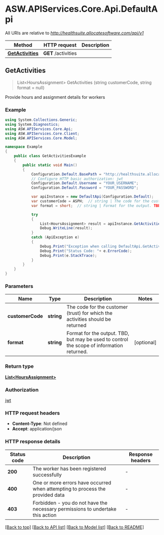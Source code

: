 # ASW.APIServices.Core.Api.DefaultApi

All URIs are relative to *http://healthsuite.allocatesoftware.com/api/v1*

Method | HTTP request | Description
------------- | ------------- | -------------
[**GetActivities**](DefaultApi.md#getactivities) | **GET** /activities | 



## GetActivities

> List&lt;HoursAssignment&gt; GetActivities (string customerCode, string format = null)



Provide hours and assignment details for workers

### Example

```csharp
using System.Collections.Generic;
using System.Diagnostics;
using ASW.APIServices.Core.Api;
using ASW.APIServices.Core.Client;
using ASW.APIServices.Core.Model;

namespace Example
{
    public class GetActivitiesExample
    {
        public static void Main()
        {
            Configuration.Default.BasePath = "http://healthsuite.allocatesoftware.com/api/v1";
            // Configure HTTP basic authorization: jwt
            Configuration.Default.Username = "YOUR_USERNAME";
            Configuration.Default.Password = "YOUR_PASSWORD";

            var apiInstance = new DefaultApi(Configuration.Default);
            var customerCode = ASPH;  // string | The code for the customer (trust) for which the activities should be returned
            var format = short;  // string | Format for the output. TBD, but may be used to control the scope of information returned. (optional) 

            try
            {
                List<HoursAssignment> result = apiInstance.GetActivities(customerCode, format);
                Debug.WriteLine(result);
            }
            catch (ApiException e)
            {
                Debug.Print("Exception when calling DefaultApi.GetActivities: " + e.Message );
                Debug.Print("Status Code: "+ e.ErrorCode);
                Debug.Print(e.StackTrace);
            }
        }
    }
}
```

### Parameters


Name | Type | Description  | Notes
------------- | ------------- | ------------- | -------------
 **customerCode** | **string**| The code for the customer (trust) for which the activities should be returned | 
 **format** | **string**| Format for the output. TBD, but may be used to control the scope of information returned. | [optional] 

### Return type

[**List&lt;HoursAssignment&gt;**](HoursAssignment.md)

### Authorization

[jwt](../README.md#jwt)

### HTTP request headers

- **Content-Type**: Not defined
- **Accept**: application/json

### HTTP response details
| Status code | Description | Response headers |
|-------------|-------------|------------------|
| **200** | The worker has been registered successfully |  -  |
| **400** | One or more errors have occurred when attempting to process the provided data |  -  |
| **403** | Forbidden - you do not have the necessary permissions to undertake this action |  -  |

[[Back to top]](#)
[[Back to API list]](../README.md#documentation-for-api-endpoints)
[[Back to Model list]](../README.md#documentation-for-models)
[[Back to README]](../README.md)

